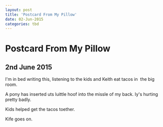 ```yaml
---
layout: post
title: 'Postcard From My Pillow'
date: 02-Jun-2015
categories: tbd
---
```


# Postcard From My Pillow

## 2nd June 2015

I'm in bed writing this,   listening to the kids and Keith eat tacos in  the big room.

A pony has inserted uts luittle hoof into the missle of my back. Iy's hurting pretty badly.

Kids helped get the tacos toether.

Kife goes on.

 
